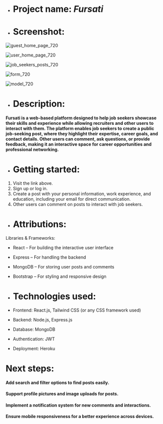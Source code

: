 * # Project name:  ***Fursati***

* # Screenshot:
![guest_home_page_720](https://github.com/user-attachments/assets/cb56c5e3-a249-4a28-87a7-5be334c2da8e) 

![user_home_page_720](https://github.com/user-attachments/assets/0767354b-101a-4601-b084-e6934f8841e0)

![job_seekers_posts_720](https://github.com/user-attachments/assets/1765e962-6c3c-48e2-89cb-feac39ab9f6b)

![form_720](https://github.com/user-attachments/assets/28eb998a-f578-400c-ae47-45a1042f05fd)

![model_720](https://github.com/user-attachments/assets/97dc7980-33a6-4e74-9ac1-1aa42900edb4)




* # Description: 
 #### Fursati is a web-based platform designed to help job seekers showcase their skills and experience while allowing recruiters and other users to interact with them. The platform enables job seekers to create a public job-seeking post, where they highlight their expertise, career goals, and contact details. Other users can comment, ask questions, or provide feedback, making it an interactive space for career opportunities and professional networking.

* # Getting started:

 1. Visit the link above.
 2. Sign up or log in.
 3. Create a post with your personal information, work experience, and education, including your email for direct communication.
 4. Other users can comment on posts to interact with job seekers.



* # Attributions:

Libraries & Frameworks:
* React – For building the interactive user interface
* Express – For handling the backend
* MongoDB – For storing user posts and comments
* Bootstrap – For styling and responsive design

* # Technologies used:

* Frontend: React.js, Tailwind CSS (or any CSS framework used)
* Backend: Node.js, Express.js
* Database: MongoDB
* Authentication: JWT
* Deployment: Heroku 



# Next steps: 

#### Add search and filter options to find posts easily.
#### Support profile pictures and image uploads for posts.
####  Implement a notification system for new comments and interactions.
#### Ensure mobile responsiveness for a better experience across devices.

